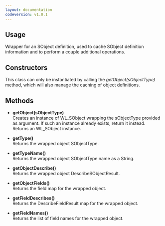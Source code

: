 ```yaml
---
layout: documentation
codeversion: v1.0.1
---
```


## Usage

Wrapper for an SObject definition, used to cache SObject definition information and to perform a couple additional operations.

## Constructors  

This class can only be instantiated by calling the *getObject(sObjectType)* method, which will also manage the caching of object definitions.

## Methods  

* **getObject(sObjectType)**  
Creates an instance of WL_SObject wrapping the sObjectType provided as argument. If such an instance already exists, return it instead. Returns an WL_SObject instance.  

* **getType()**  
Returns the wrapped object SObjectType.  

* **getTypeName()**  
Returns the wrapped object SObjectType name as a String.  

* **getObjectDescribe()**  
Returns the wrapped object DescribeSObjectResult.  

* **getObjectFields()**  
Returns the field map for the wrapped object.  

* **getFieldDescribes()**  
Returns the DescribeFieldResult map for the wrapped object.  

* **getFieldNames()**  
Returns the list of field names for the wrapped object.
